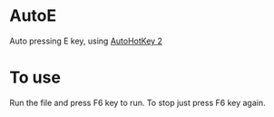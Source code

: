 # AutoE
Auto pressing E key, using [AutoHotKey 2](https://www.autohotkey.com/)
# To use
Run the file and press F6 key to run. To stop just press F6 key again.
